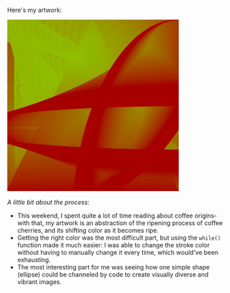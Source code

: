Here's my artwork: 

![Self-Portrait](artwork.png)

*A little bit about the process:*

- This weekend, I spent quite a lot of time reading about coffee origins- with that, my artwork is an abstraction of the ripening process of coffee cherries, and its shifting color as it becomes ripe.
- Getting the right color was the most difficult part, but using the `while()` function made it much easier: I was able to change the stroke color without having to manually change it every time, which would've been exhausting.
- The most interesting part for me was seeing how one simple shape (ellipse) could be channeled by code to create visually diverse and vibrant images.
